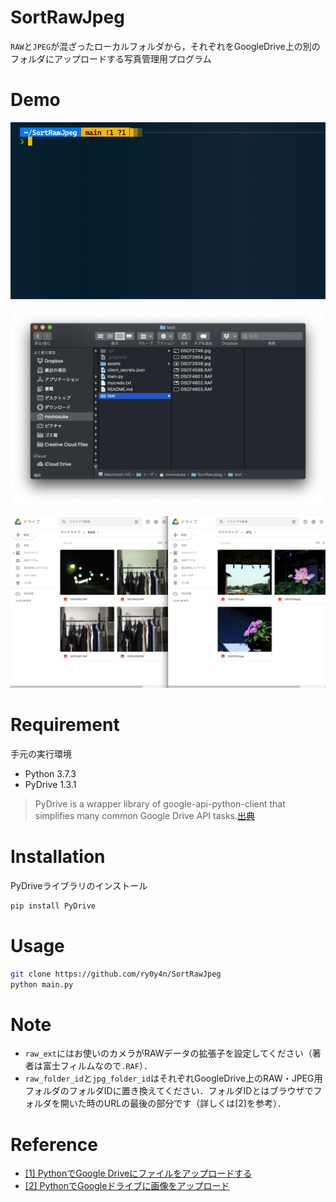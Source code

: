 # SortRawJpeg

`RAW`と`JPEG`が混ざったローカルフォルダから，それぞれをGoogleDrive上の別のフォルダにアップロードする写真管理用プログラム
# Demo

![demo](./assets/demo.gif)

![local_image_folder](./assets/local_image_folder.png)

![google_drive](./assets/google_drive.png)

# Requirement

手元の実行環境

* Python 3.7.3
* PyDrive 1.3.1

> PyDrive is a wrapper library of google-api-python-client that simplifies many common Google Drive API tasks.[出典](https://pythonhosted.org/PyDrive/)

# Installation

PyDriveライブラリのインストール

```bash
pip install PyDrive
```

# Usage


```bash
git clone https://github.com/ry0y4n/SortRawJpeg
python main.py
```

# Note

* `raw_ext`にはお使いのカメラがRAWデータの拡張子を設定してください（著者は富士フィルムなので`.RAF`）．
* `raw_folder_id`と`jpg_folder_id`はそれぞれGoogleDrive上のRAW・JPEG用フォルダのフォルダIDに置き換えてください．フォルダIDとはブラウザでフォルダを開いた時のURLの最後の部分です（詳しくは[2]を参考）．

# Reference

* [[1] PythonでGoogle Driveにファイルをアップロードする](https://laboratory.kazuuu.net/upload-files-to-google-drive-with-python/)
* [[2] PythonでGoogleドライブに画像をアップロード](https://qiita.com/akabei/items/f25e4f79dd7c2f754f0e#%E3%83%97%E3%83%AD%E3%82%B0%E3%83%A9%E3%83%A0%E5%AE%9F%E8%A1%8C)
